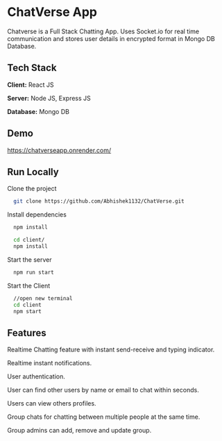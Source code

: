 # ChatVerse App

Chatverse is a Full Stack Chatting App.
Uses Socket.io for real time communication and stores user details in encrypted format in Mongo DB Database.

## Tech Stack

**Client:** React JS

**Server:** Node JS, Express JS

**Database:** Mongo DB

## Demo

https://chatverseapp.onrender.com/

## Run Locally

Clone the project

```bash
  git clone https://github.com/Abhishek1132/ChatVerse.git
```

Install dependencies

```bash
  npm install
```

```bash
  cd client/
  npm install
```

Start the server

```bash
  npm run start
```
Start the Client

```bash
  //open new terminal
  cd client
  npm start
```

## Features

Realtime Chatting feature with instant send-receive and typing indicator.

Realtime instant notifications.

User authentication.

User can find other users by name or email to chat within seconds.

Users can view others profiles.

Group chats for chatting between multiple people at the same time.

Group admins can add, remove and update group.
